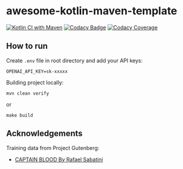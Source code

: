 # awesome-kotlin-maven-template

[![Kotlin CI with Maven](https://github.com/kpavlov/awesome-kotlin-maven-template/actions/workflows/maven.yml/badge.svg?branch=main)](https://github.com/kpavlov/awesome-kotlin-maven-template/actions/workflows/maven.yml)
[![Codacy Badge](https://app.codacy.com/project/badge/Grade/644f664ad05a4a009b299bc24c8be4b8)](https://app.codacy.com/gh/kpavlov/langchain4j-kotlin/dashboard?utm_source=gh&utm_medium=referral&utm_content=&utm_campaign=Badge_grade)
[![Codacy Coverage](https://app.codacy.com/project/badge/Coverage/644f664ad05a4a009b299bc24c8be4b8)](https://app.codacy.com/gh/kpavlov/langchain4j-kotlin/dashboard?utm_source=gh&utm_medium=referral&utm_content=&utm_campaign=Badge_coverage)


## How to run

Create `.env` file in root directory and add your API keys:

```dotenv
OPENAI_API_KEY=sk-xxxxx
```

Building project locally:
```shell
mvn clean verify
```
or
```shell
make build
```

## Acknowledgements

Training data from Project Gutenberg:

- [CAPTAIN BLOOD By Rafael Sabatini](https://www.gutenberg.org/cache/epub/1965/pg1965.txt)
